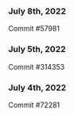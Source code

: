 ### July 8th, 2022

Commit #57981

### July 5th, 2022

Commit #314353


### July 4th, 2022

Commit #72281
